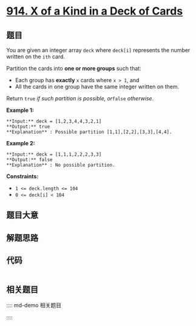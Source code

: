 # [914. X of a Kind in a Deck of Cards](https://leetcode.com/problems/x-of-a-kind-in-a-deck-of-cards)

## 题目

You are given an integer array `deck` where `deck[i]` represents the number
written on the `ith` card.

Partition the cards into **one or more groups** such that:

  * Each group has **exactly** `x` cards where `x > 1`, and
  * All the cards in one group have the same integer written on them.

Return `true` _if such partition is possible, or_`false` _otherwise_.



**Example 1:**

    
    
    **Input:** deck = [1,2,3,4,4,3,2,1]
    **Output:** true
    **Explanation** : Possible partition [1,1],[2,2],[3,3],[4,4].
    

**Example 2:**

    
    
    **Input:** deck = [1,1,1,2,2,2,3,3]
    **Output:** false
    **Explanation** : No possible partition.
    



**Constraints:**

  * `1 <= deck.length <= 104`
  * `0 <= deck[i] < 104`


## 题目大意

## 解题思路

## 代码

```javascript

```

## 相关题目

:::: md-demo 相关题目

::::
